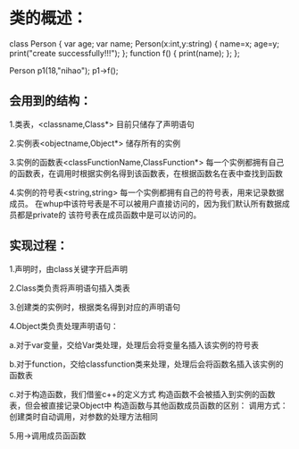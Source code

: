 # 类的概述：

class Person
{
    var age;
    var name;
    Person(x:int,y:string)
    {
        name=x;
        age=y;
        print("create successfully!!!");
    };
    function f()
    {
        print(name);
    };
};

Person p1(18,"nihao");
p1->f();


## 会用到的结构：

1.类表，<classname,Class*> 目前只储存了声明语句

2.实例表<objectname,Object*> 储存所有的实例

3.实例的函数表<classFunctionName,ClassFunction*> 每一个实例都拥有自己的函数表，在调用时根据实例名得到该函数表，在根据函数名在表中查找到函数

4.实例的符号表<string,string> 每一个实例都拥有自己的符号表，用来记录数据成员。
  在whup中该符号表是不可以被用户直接访问的，因为我们默认所有数据成员都是private的
  该符号表在成员函数中是可以访问的。


## 实现过程：

1.声明时，由class关键字开启声明

2.Class类负责将声明语句插入类表

3.创建类的实例时，根据类名得到对应的声明语句

4.Object类负责处理声明语句：

  a.对于var变量，交给Var类处理，处理后会将变量名插入该实例的符号表

  b.对于function，交给classfunction类来处理，处理后会将函数名插入该实例的函数表

  c.对于构造函数，我们借鉴c++的定义方式
    构造函数不会被插入到实例的函数表，但会被直接记录Object中
    构造函数与其他函数成员函数的区别：
        调用方式：创建类时自动调用，对参数的处理方法相同

5.用->调用成员函函数



